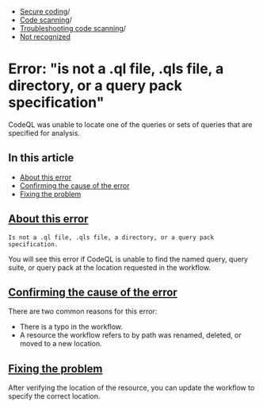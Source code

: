   * [Secure coding](https://docs.github.com/en/code-security "Secure coding")/
  * [Code scanning](https://docs.github.com/en/code-security/code-scanning "Code scanning")/
  * [Troubleshooting code scanning](https://docs.github.com/en/code-security/code-scanning/troubleshooting-code-scanning "Troubleshooting code scanning")/
  * [Not recognized](https://docs.github.com/en/code-security/code-scanning/troubleshooting-code-scanning/not-recognized "Not recognized")


# Error: "is not a .ql file, .qls file, a directory, or a query pack specification"
CodeQL was unable to locate one of the queries or sets of queries that are specified for analysis.
## In this article
  * [About this error](https://docs.github.com/en/code-security/code-scanning/troubleshooting-code-scanning/not-recognized#about-this-error)
  * [Confirming the cause of the error](https://docs.github.com/en/code-security/code-scanning/troubleshooting-code-scanning/not-recognized#confirming-the-cause-of-the-error)
  * [Fixing the problem](https://docs.github.com/en/code-security/code-scanning/troubleshooting-code-scanning/not-recognized#fixing-the-problem)


## [About this error](https://docs.github.com/en/code-security/code-scanning/troubleshooting-code-scanning/not-recognized#about-this-error)
```
Is not a .ql file, .qls file, a directory, or a query pack specification.

```

You will see this error if CodeQL is unable to find the named query, query suite, or query pack at the location requested in the workflow.
## [Confirming the cause of the error](https://docs.github.com/en/code-security/code-scanning/troubleshooting-code-scanning/not-recognized#confirming-the-cause-of-the-error)
There are two common reasons for this error:
  * There is a typo in the workflow.
  * A resource the workflow refers to by path was renamed, deleted, or moved to a new location.


## [Fixing the problem](https://docs.github.com/en/code-security/code-scanning/troubleshooting-code-scanning/not-recognized#fixing-the-problem)
After verifying the location of the resource, you can update the workflow to specify the correct location.
